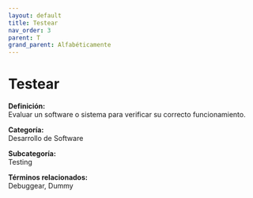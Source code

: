 ```yaml
---
layout: default
title: Testear
nav_order: 3
parent: T
grand_parent: Alfabéticamente
---
```


# Testear

**Definición:**  
Evaluar un software o sistema para verificar su correcto funcionamiento.

**Categoría:**  
Desarrollo de Software  

**Subcategoría:**  
Testing

**Términos relacionados:**  
Debuggear, Dummy
